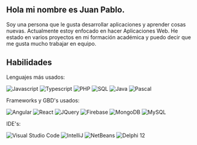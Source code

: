 ## Hola mi nombre es Juan Pablo.

Soy una persona que le gusta desarrollar aplicaciones y aprender cosas nuevas. Actualmente estoy enfocado en hacer Aplicaciones Web. He estado en varios proyectos en mi formación académica y puedo decir que me gusta mucho trabajar en equipo.

## Habilidades
Lenguajes más usados:

![Javascript](https://img.shields.io/badge/Javascript-black?logo=javascript)
![Typescript](https://img.shields.io/badge/TypeScript-black?logo=typescript)
![PHP](https://img.shields.io/badge/PHP-black?logo=PHP)
![SQL](https://img.shields.io/badge/SQL-black?logo=SQL)
![Java](https://img.shields.io/badge/Java-black?logo=Java)
![Pascal](https://img.shields.io/badge/Pascal-black?logo=Pascal)

Frameworks y GBD's usados:

![Angular](https://img.shields.io/badge/Angular-black?logo=Angular)
![React](https://img.shields.io/badge/React-black?logo=React)
![JQuery](https://img.shields.io/badge/JQuery-black?logo=JQuery)
![Firebase](https://img.shields.io/badge/Firebase-black?logo=Firebase)
![MongoDB](https://img.shields.io/badge/MongoDB-black?logo=MongoDB)
![MySQL](https://img.shields.io/badge/MySQL-black?logo=MySQL)

IDE's:

![Visual Studio Code](https://img.shields.io/badge/vscode-black?logo=vscode)
![IntelliJ](https://img.shields.io/badge/IntelliJ-black?logo=IntelliJ)
![NetBeans](https://img.shields.io/badge/NetBeans-black?logo=NetBeans)
![Delphi 12](https://img.shields.io/badge/Delphi-black?logo=Delphi)
